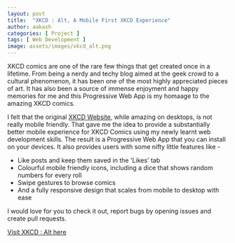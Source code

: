 ```yaml
---
layout: post
title:  "XKCD : Alt, A Mobile First XKCD Experience"
author: aakash
categories: [ Project ]
tags: [ Web Development ]
image: assets/images/xkcd_alt.png
---
```


XKCD comics are one of the rare few things that get created once in a lifetime. From being a nerdy and techy blog aimed at the geek crowd to a cultural phenomenon, it has been one of the most highly appreciated pieces of art. It has also been a source of immense enjoyment and happy memories for me and this Progressive Web App is my homaage to the amazing XKCD comics.

I felt that the original [XKCD Website](https://xkcd.com/), while amazing on desktops, is not really mobile friendly. That gave me the idea to provide a substantially better mobile experience for XKCD Comics using my newly learnt web development skills. The result is a Progressive Web App that you can install on your devices. It also provides users with some nifty little features like -
* Like posts and keep them saved in the 'Likes' tab
* Colourful mobile friendly icons, including a dice that shows random numbers for every roll
* Swipe gestures to browse comics
* And a fully responsive design that scales from mobile to desktop with ease

I would love for you to check it out, report bugs by opening issues and create pull requests.

[Visit XKCD : Alt here](https://c-thun.github.io/XKCD_Alt/)
